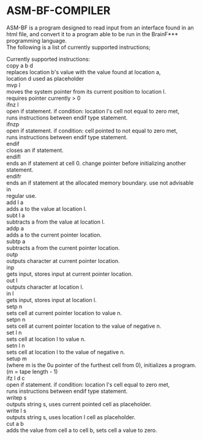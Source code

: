 # ASM-BF-COMPILER

ASM-BF is a program designed to read input from an interface found in an html file, and convert it to a program able to be run in the BrainF*** programming language. <br>
The following is a list of currently supported instructions; 

Currently supported instructions: <br>
copy a b d<br>
  replaces location b's value with the value found at location a, <br>
  location d used as placeholder<br>
mvp l<br>
  moves the system pointer from its current position to location l. <br>
  requires pointer currently > 0<br>
ifnz l<br>
  open if statement. if condition: location l's cell not equal to zero met, <br>
  runs instructions between endif type statement. <br>
ifnzp<br>
  open if statement. if condition: cell pointed to not equal to zero met, <br>
  runs instructions between endif type statement. <br>
endif<br>
  closes an if statement. <br>
endifl<br>
  ends an if statement at cell 0. change pointer before initializing another<br>
  statement. <br>
endifr<br>
  ends an if statement at the allocated memory boundary. use not advisable in<br>
  regular use. <br>
add l a<br>
  adds a to the value at location l. <br>
subt l a<br>
  subtracts a from the value at location l. <br>
addp a<br>
  adds a to the current pointer location. <br>
subtp a<br>
  subtracts a from the current pointer location. <br>
outp<br>
  outputs character at current pointer location. <br>
inp<br>
  gets input, stores input at current pointer location. <br>
out l<br>
  outputs character at location l. <br>
in l<br>
  gets input, stores input at location l. <br>
setp n<br>
  sets cell at current pointer location to value n. <br>
setpn n<br>
  sets cell at current pointer location to the value of negative n. <br>
set l n<br>
  sets cell at location l to value n. <br>
setn l n<br>
  sets cell at location l to the value of negative n. <br>
setup m<br>
  (where m is the 0u pointer of the furthest cell from 0), initializes a program. (m = tape length - 1)<br>
ifz l d c<br>
  open if statement. if condition: location l's cell equal to zero met, <br>
  runs instructions between endif type statement. <br>
writep s<br>
  outputs string s, uses current pointed cell as placeholder. <br>
write l s<br>
  outputs string s, uses location l cell as placeholder. <br>
cut a b<br>
  adds the value from cell a to cell b, sets cell a value to zero. <br>

